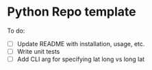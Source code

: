 # Python Repo template

To do:
- [ ] Update README with installation, usage, etc. 
- [ ] Write unit tests
- [ ] Add CLI arg for specifying lat long vs long lat

```python


```